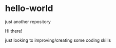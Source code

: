 # hello-world
just another repository

Hi there!

just looking to improving/creating some coding skills
